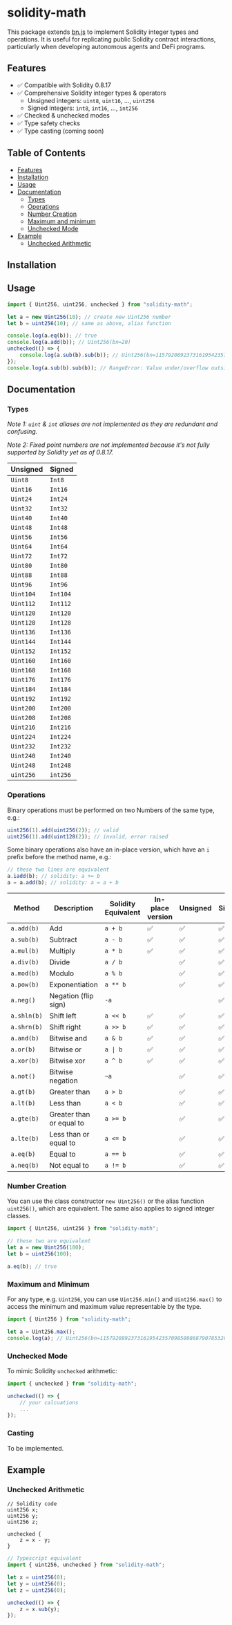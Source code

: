 # solidity-math

This package extends [bn.js](https://github.com/indutny/bn.js/) to implement 
Solidity integer types and operations. It is useful for replicating public Solidity contract interactions, particularly when developing autonomous agents and DeFi programs.

## Features
- ✅ Compatible with Solidity 0.8.17
- ✅ Comprehensive Solidity integer types & operators
    - Unsigned integers: `uint8`, `uint16`, ..., `uint256`
    - Signed integers: `int8`, `int16`, ..., `int256`
- ✅ Checked & unchecked modes
- ✅ Type safety checks
- ✅ Type casting (coming soon)

## Table of Contents
* [Features](#features)
* [Installation](#installation)
* [Usage](#usage)
* [Documentation](#documentation)
    + [Types](#types)
    + [Operations](#operations)
    + [Number Creation](#number-creation)
    + [Maximum and minimum](#maximum-and-minimum)
    + [Unchecked Mode](#unchecked-mode)
* [Example](#example)
    + [Unchecked Arithmetic](#unchecked-arithmetic)

## Installation

## Usage
```typescript
import { Uint256, uint256, unchecked } from "solidity-math";

let a = new Uint256(10); // create new Uint256 number
let b = uint256(10); // same as above, alias function

console.log(a.eq(b)); // true
console.log(a.add(b)); // Uint256(bn=20)
unchecked(() => {
    console.log(a.sub(b).sub(b)); // Uint256(bn=115792089237316195423570985008687907853269984665640564039457584007913129639926)
});
console.log(a.sub(b).sub(b)); // RangeError: Value under/overflow outside of unchecked mode: Uint256(bn=-10) 
```

## Documentation

### Types
*Note 1: `uint` & `int` aliases are not implemented as they are redundant and confusing.*

*Note 2: Fixed point numbers are not implemented because it's not fully supported by Solidity yet as of 0.8.17.*

| Unsigned   | Signed   |
|------------|----------|
| `Uint8`    | `Int8`   |
| `Uint16`   | `Int16`  |
| `Uint24`   | `Int24`  |
| `Uint32`   | `Int32`  |
| `Uint40`   | `Int40`  |
| `Uint48`   | `Int48`  |
| `Uint56`   | `Int56`  |
| `Uint64`   | `Int64`  |
| `Uint72`   | `Int72`  |
| `Uint80`   | `Int80`  |
| `Uint88`   | `Int88`  |
| `Uint96`   | `Int96`  |
| `Uint104`  | `Int104` |
| `Uint112`  | `Int112` |
| `Uint120`  | `Int120` |
| `Uint128`  | `Int128` |
| `Uint136`  | `Int136` |
| `Uint144`  | `Int144` |
| `Uint152`  | `Int152` |
| `Uint160`  | `Int160` |
| `Uint168`  | `Int168` |
| `Uint176`  | `Int176` |
| `Uint184`  | `Int184` |
| `Uint192`  | `Int192` |
| `Uint200`  | `Int200` |
| `Uint208`  | `Int208` |
| `Uint216`  | `Int216` |
| `Uint224`  | `Int224` |
| `Uint232`  | `Int232` |
| `Uint240`  | `Int240` |
| `Uint248`  | `Int248` |
| `uint256`  | `int256` |

### Operations
Binary operations must be performed on two Numbers of the same type, e.g.: 
```typescript
uint256(1).add(uint256(2)); // valid
uint256(1).add(uint128(2)); // invalid, error raised
```

Some binary operations also have an in-place version, which have an `i` prefix 
before the method name, e.g.:
```typescript
// these two lines are equivalent
a.iadd(b); // solidity: a += b
a = a.add(b); // solidity: a = a + b
```

| Method          | Description              | Solidity Equivalent | In-place version | Unsigned | Signed |
|-----------------|--------------------------|---------------------|------------------|----------|--------|
| `a.add(b)`      | Add                      | `a + b`             | ✅              | ✅       | ✅    |
| `a.sub(b)`      | Subtract                 | `a - b`             | ✅              | ✅       | ✅    |
| `a.mul(b)`      | Multiply                 | `a * b`             | ✅              | ✅       | ✅    |
| `a.div(b)`      | Divide                   | `a / b`             |                 | ✅       | ✅    |
| `a.mod(b)`      | Modulo                   | `a % b`             |                 | ✅       | ✅    |
| `a.pow(b)`      | Exponentiation           | `a ** b`            |                 | ✅       | ✅    |
| `a.neg()`       | Negation (flip sign)     | `-a`                |                 |           | ✅    |
| `a.shln(b)`     | Shift left               | `a << b`            | ✅              | ✅       | ✅    |
| `a.shrn(b)`     | Shift right              | `a >> b`            | ✅              | ✅       | ✅    |
| `a.and(b)`      | Bitwise and              | `a & b`             | ✅              | ✅       | ✅    |
| `a.or(b)`       | Bitwise or               | `a \| b`            | ✅              | ✅       | ✅    |
| `a.xor(b)`      | Bitwise xor              | `a ^ b`             | ✅              | ✅       | ✅    |
| `a.not()`       | Bitwise negation         | `~a`                |                 | ✅       | ✅    |
| `a.gt(b)`       | Greater than             | `a > b`             |                 | ✅       | ✅    |
| `a.lt(b)`       | Less than                | `a < b`             |                 | ✅       | ✅    |
| `a.gte(b)`      | Greater than or equal to | `a >= b`            |                 | ✅       | ✅    |
| `a.lte(b)`      | Less than or equal to    | `a <= b`            |                 | ✅       | ✅    |
| `a.eq(b)`       | Equal to                 | `a == b`            |                 | ✅       | ✅    |
| `a.neq(b)`      | Not equal to             | `a != b`            |                 | ✅       | ✅    |


### Number Creation
You can use the class constructor `new Uint256()` or the alias function `uint256()`, which are equivalent.
The same also applies to signed integer classes.

```typescript
import { Uint256, uint256 } from "solidity-math";

// these two are equivalent
let a = new Uint256(100);
let b = uint256(100);

a.eq(b); // true
```

### Maximum and Minimum
For any type, e.g. `Uint256`, you can use `Uint256.min()` and `Uint256.max()` to access the minimum and maximum value representable by the type.

```typescript
import { Uint256 } from "solidity-math";

let a = Uint256.max();
console.log(a); // Uint256(bn=115792089237316195423570985008687907853269984665640564039457584007913129639935)
```

### Unchecked Mode
To mimic Solidity `unchecked` arithmetic:
```typescript
import { unchecked } from "solidity-math";

unchecked(() => {
    // your calcuations
    ...
});
```

### Casting
To be implemented.

## Example

### Unchecked Arithmetic
```solidity
// Solidity code
uint256 x;
uint256 y;
uint256 z;

unchecked {
    z = x - y;
}
```

```typescript
// Typescript equivalent
import { uint256, unchecked } from "solidity-math";

let x = uint256(0);
let y = uint256(0);
let z = uint256(0);

unchecked(() => {
    z = x.sub(y);
});
```
